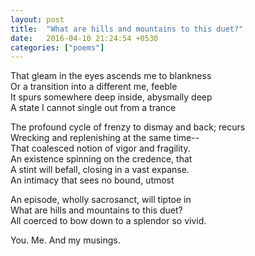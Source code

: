 ```yaml
---
layout: post
title:  "What are hills and mountains to this duet?"
date:   2016-04-10 21:24:54 +0530
categories: ["poems"]
---
```

That gleam in the eyes ascends me to blankness  
Or a transition into a different me, feeble  
It spurs somewhere deep inside, abysmally deep  
A state I cannot single out from a trance  

The profound cycle of frenzy to dismay and back; recurs  
Wrecking and replenishing at the same time--  
That coalesced notion of vigor and fragility.  
An existence spinning on the credence, that  
A stint will befall, closing in a vast expanse.  
An intimacy that sees no bound, utmost  

An episode, wholly sacrosanct, will tiptoe in  
What are hills and mountains to this duet?  
All coerced to bow down to a splendor so vivid.  

You. Me. And my musings.
